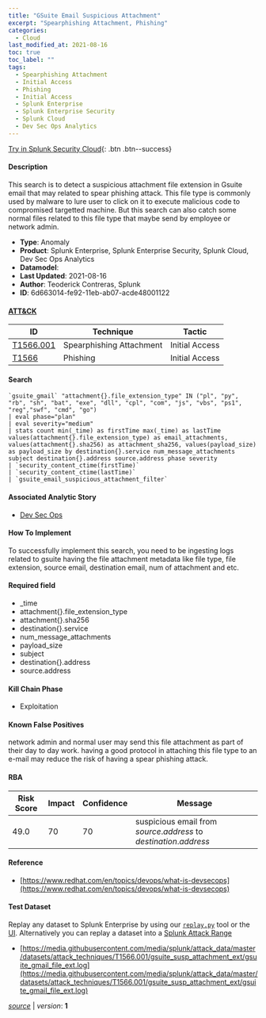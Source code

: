 ```yaml
---
title: "GSuite Email Suspicious Attachment"
excerpt: "Spearphishing Attachment, Phishing"
categories:
  - Cloud
last_modified_at: 2021-08-16
toc: true
toc_label: ""
tags:
  - Spearphishing Attachment
  - Initial Access
  - Phishing
  - Initial Access
  - Splunk Enterprise
  - Splunk Enterprise Security
  - Splunk Cloud
  - Dev Sec Ops Analytics
---
```




[Try in Splunk Security Cloud](https://www.splunk.com/en_us/cyber-security.html){: .btn .btn--success}

#### Description

This search is to detect a suspicious attachment file extension in Gsuite email that may related to spear phishing attack. This file type is commonly used by malware to lure user to click on it to execute malicious code to compromised targetted machine. But this search can also catch some normal files related to this file type that maybe send by employee or network admin.

- **Type**: Anomaly
- **Product**: Splunk Enterprise, Splunk Enterprise Security, Splunk Cloud, Dev Sec Ops Analytics
- **Datamodel**: 
- **Last Updated**: 2021-08-16
- **Author**: Teoderick Contreras, Splunk
- **ID**: 6d663014-fe92-11eb-ab07-acde48001122


#### [ATT&CK](https://attack.mitre.org/)

| ID          | Technique   | Tactic      |
| ----------- | ----------- | ----------- |
| [T1566.001](https://attack.mitre.org/techniques/T1566/001/) | Spearphishing Attachment | Initial Access |
| [T1566](https://attack.mitre.org/techniques/T1566/) | Phishing | Initial Access |

#### Search

```
`gsuite_gmail` "attachment{}.file_extension_type" IN ("pl", "py", "rb", "sh", "bat", "exe", "dll", "cpl", "com", "js", "vbs", "ps1", "reg","swf", "cmd", "go") 
| eval phase="plan" 
| eval severity="medium" 
| stats count min(_time) as firstTime max(_time) as lastTime values(attachment{}.file_extension_type) as email_attachments, values(attachment{}.sha256) as attachment_sha256, values(payload_size) as payload_size by destination{}.service num_message_attachments  subject destination{}.address source.address phase severity 
| `security_content_ctime(firstTime)` 
| `security_content_ctime(lastTime)` 
| `gsuite_email_suspicious_attachment_filter`
```

#### Associated Analytic Story
* [Dev Sec Ops](/stories/dev_sec_ops)


#### How To Implement
To successfully implement this search, you need to be ingesting logs related to gsuite having the file attachment metadata like file type, file extension, source email, destination email, num of attachment and etc.

#### Required field
* _time
* attachment{}.file_extension_type
* attachment{}.sha256
* destination{}.service
* num_message_attachments
* payload_size
* subject
* destination{}.address
* source.address


#### Kill Chain Phase
* Exploitation


#### Known False Positives
network admin and normal user may send this file attachment as part of their day to day work. having a good protocol in attaching this file type to an e-mail may reduce the risk of having a spear phishing attack.


#### RBA

| Risk Score  | Impact      | Confidence   | Message      |
| ----------- | ----------- |--------------|--------------|
| 49.0 | 70 | 70 | suspicious email from $source.address$ to $destination{}.address$ |




#### Reference

* [https://www.redhat.com/en/topics/devops/what-is-devsecops](https://www.redhat.com/en/topics/devops/what-is-devsecops)



#### Test Dataset
Replay any dataset to Splunk Enterprise by using our [`replay.py`](https://github.com/splunk/attack_data#using-replaypy) tool or the [UI](https://github.com/splunk/attack_data#using-ui).
Alternatively you can replay a dataset into a [Splunk Attack Range](https://github.com/splunk/attack_range#replay-dumps-into-attack-range-splunk-server)

* [https://media.githubusercontent.com/media/splunk/attack_data/master/datasets/attack_techniques/T1566.001/gsuite_susp_attachment_ext/gsuite_gmail_file_ext.log](https://media.githubusercontent.com/media/splunk/attack_data/master/datasets/attack_techniques/T1566.001/gsuite_susp_attachment_ext/gsuite_gmail_file_ext.log)


[*source*](https://github.com/splunk/security_content/tree/develop/detections/cloud/gsuite_email_suspicious_attachment.yml) \| *version*: **1**